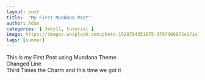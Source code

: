 ```yaml
---
layout: post
title:  "My First Mundana Post"
author: Adam
categories: [ Jekyll, tutorial ]
image: https://images.unsplash.com/photo-1528784351875-d797d86873a1?ixlib=rb-1.2.1&auto=format&fit=crop&w=750&q=80
tags: [summer]
---
```

This is my First Post using Mundana Theme<br>
Changed Line<br>
Third Times the Charm and this time we got it
